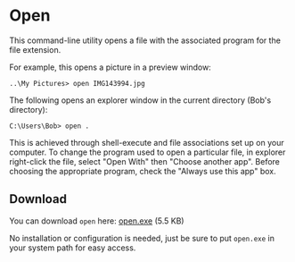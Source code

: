 # Open

This command-line utility opens a file with the associated program for the file extension.

For example, this opens a picture in a preview window:

```
..\My Pictures> open IMG143994.jpg
```

The following opens an explorer window in the current directory (Bob's directory):

```
C:\Users\Bob> open .
```

This is achieved through shell-execute and file associations set up on your computer. To change the program used to open a particular file, in explorer right-click the file, select "Open With" then "Choose another app". Before choosing the appropriate program, check the "Always use this app" box.


## Download

You can download `open` here: [open.exe](https://github.com/mrtimuk/open/releases/download/v1.0.0/open.exe) (5.5 KB)

No installation or configuration is needed, just be sure to put `open.exe` in your system path for easy access.